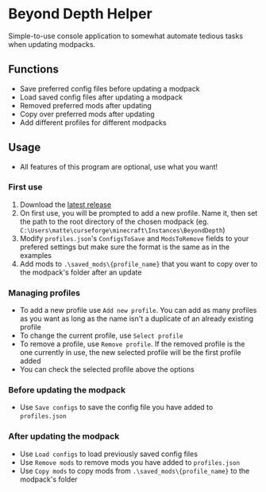 # Beyond Depth Helper
Simple-to-use console application to somewhat automate tedious tasks when updating modpacks.

## Functions
- Save preferred config files before updating a modpack
- Load saved config files after updating a modpack
- Removed preferred mods after updating
- Copy over preferred mods after updating
- Add different profiles for different modpacks

## Usage
- All features of this program are optional, use what you want!

### First use
1. Download the [latest release](https://github.com/sassvagyok/bd-helper/releases/latest)
2. On first use, you will be prompted to add a new profile. Name it, then set the path to the root directory of the chosen modpack (eg. `C:\Users\matte\curseforge\minecraft\Instances\BeyondDepth`)
3. Modify `profiles.json`'s `ConfigsToSave` and `ModsToRemove` fields to your prefered settings but make sure the format is the same as in the examples
4. Add mods to `.\saved_mods\{profile_name}` that you want to copy over to the modpack's folder after an update

### Managing profiles
- To add a new profile use `Add new profile`. You can add as many profiles as you want as long as the name isn't a duplicate of an already existing profile
- To change the current profile, use `Select profile`
- To remove a profile, use `Remove profile`. If the removed profile is the one currently in use, the new selected profile will be the first profile added
- You can check the selected profile above the options

### Before updating the modpack
- Use `Save configs` to save the config file you have added to `profiles.json`

### After updating the modpack
- Use `Load configs` to load previously saved config files
- Use `Remove mods` to remove mods you have added to `profiles.json`
- Use `Copy mods` to copy mods from `.\saved_mods\{profile_name}` to the modpack's folder
